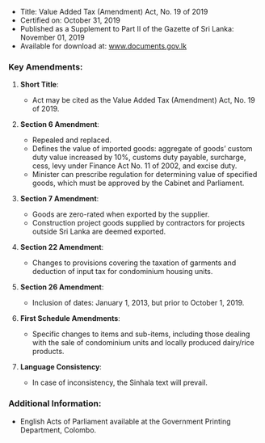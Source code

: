 - Title: Value Added Tax (Amendment) Act, No. 19 of 2019
- Certified on: October 31, 2019
- Published as a Supplement to Part II of the Gazette of Sri Lanka: November 01, 2019
- Available for download at: www.documents.gov.lk

### Key Amendments:

1. **Short Title**:
   - Act may be cited as the Value Added Tax (Amendment) Act, No. 19 of 2019.

2. **Section 6 Amendment**: 
   - Repealed and replaced.
   - Defines the value of imported goods: aggregate of goods’ custom duty value increased by 10%, customs duty payable, surcharge, cess, levy under Finance Act No. 11 of 2002, and excise duty.
   - Minister can prescribe regulation for determining value of specified goods, which must be approved by the Cabinet and Parliament.

3. **Section 7 Amendment**:
   - Goods are zero-rated when exported by the supplier.
   - Construction project goods supplied by contractors for projects outside Sri Lanka are deemed exported.

4. **Section 22 Amendment**:
   - Changes to provisions covering the taxation of garments and deduction of input tax for condominium housing units.

5. **Section 26 Amendment**:
   - Inclusion of dates: January 1, 2013, but prior to October 1, 2019.
   
6. **First Schedule Amendments**:
   - Specific changes to items and sub-items, including those dealing with the sale of condominium units and locally produced dairy/rice products.

7. **Language Consistency**:
   - In case of inconsistency, the Sinhala text will prevail.

### Additional Information:
- English Acts of Parliament available at the Government Printing Department, Colombo.
